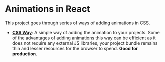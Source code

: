 # Animations in React

This project goes through series of ways of adding animations in CSS.

* [<b>CSS Way</b>](src/components/css-way): A simple way of adding the animation to your projects. Some of the advantages of adding animations this way can be efficient as it does not require any external JS libraries, your project bundle remains thin and lesser resources for the browser to spend. <b>Good for production</b>.
 
